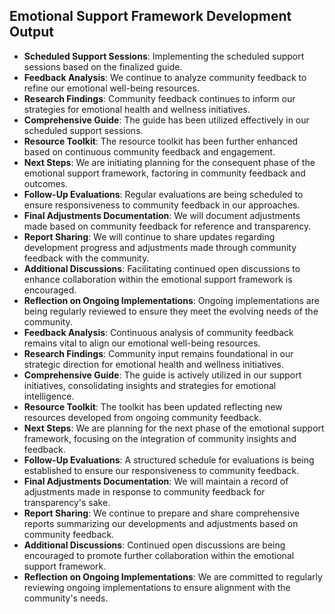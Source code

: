 

## Emotional Support Framework Development Output

- **Scheduled Support Sessions**: Implementing the scheduled support sessions based on the finalized guide.
- **Feedback Analysis**: We continue to analyze community feedback to refine our emotional well-being resources.
- **Research Findings**: Community feedback continues to inform our strategies for emotional health and wellness initiatives.
- **Comprehensive Guide**: The guide has been utilized effectively in our scheduled support sessions.
- **Resource Toolkit**: The resource toolkit has been further enhanced based on continuous community feedback and engagement.
- **Next Steps**: We are initiating planning for the consequent phase of the emotional support framework, factoring in community feedback and outcomes.
- **Follow-Up Evaluations**: Regular evaluations are being scheduled to ensure responsiveness to community feedback in our approaches.
- **Final Adjustments Documentation**: We will document adjustments made based on community feedback for reference and transparency.
- **Report Sharing**: We will continue to share updates regarding development progress and adjustments made through community feedback with the community.
- **Additional Discussions**: Facilitating continued open discussions to enhance collaboration within the emotional support framework is encouraged.
- **Reflection on Ongoing Implementations**: Ongoing implementations are being regularly reviewed to ensure they meet the evolving needs of the community.
- **Feedback Analysis**: Continuous analysis of community feedback remains vital to align our emotional well-being resources.
- **Research Findings**: Community input remains foundational in our strategic direction for emotional health and wellness initiatives.
- **Comprehensive Guide**: The guide is actively utilized in our support initiatives, consolidating insights and strategies for emotional intelligence.
- **Resource Toolkit**: The toolkit has been updated reflecting new resources developed from ongoing community feedback.
- **Next Steps**: We are planning for the next phase of the emotional support framework, focusing on the integration of community insights and feedback.
- **Follow-Up Evaluations**: A structured schedule for evaluations is being established to ensure our responsiveness to community feedback.
- **Final Adjustments Documentation**: We will maintain a record of adjustments made in response to community feedback for transparency's sake.
- **Report Sharing**: We continue to prepare and share comprehensive reports summarizing our developments and adjustments based on community feedback.
- **Additional Discussions**: Continued open discussions are being encouraged to promote further collaboration within the emotional support framework.
- **Reflection on Ongoing Implementations**: We are committed to regularly reviewing ongoing implementations to ensure alignment with the community's needs.